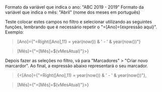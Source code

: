 Formato da variável que indica o ano: "ABC 2019 - 2019"
Formato da variável que indica o mês: "Abril" (nome dos meses em português)

Teste colocar estes campos no filtro e selecionar utilizando as seguintes funções, lembrando que é necessário repetir o "=[Ano]={expressão aqui}".
Exemplo:

> [Ano]={"=Right([Ano],11) =  year(now()) & ' - ' & year(now())"}

> [Mês]={"=[Mês]=$(vMesAtual)"}>}

Depois fazer as seleções no filtro, vá para "Marcadores" > "Criar novo marcardor".
Ao final, a expressão abaixo representará o seu marcador.

> {<[Ano]={"=Right([Ano],11) =  year(now()) & ' - ' & year(now())"},

> [Mês]={"=[Mês]=$(vMesAtual)"}>}
